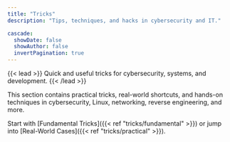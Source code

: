 ```yaml
---
title: "Tricks"
description: "Tips, techniques, and hacks in cybersecurity and IT."

cascade:
  showDate: false
  showAuthor: false
  invertPagination: true
---
```


{{< lead >}}
Quick and useful tricks for cybersecurity, systems, and development.
{{< /lead >}}

This section contains practical tricks, real-world shortcuts, and hands-on techniques in cybersecurity, Linux, networking, reverse engineering, and more.

Start with [Fundamental Tricks]({{< ref "tricks/fundamental" >}}) or jump into [Real-World Cases]({{< ref "tricks/practical" >}}).
